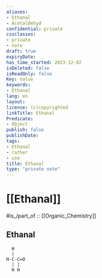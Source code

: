 ```yaml
---
aliases:
- Ethanal
- Acetaldehyd
confidential: private
cssclasses:
- private
- note
draft: true
expiryDate: 
has_time_started: 2023-12-02
isDeleted: false
isReadOnly: false
Key: Value
keywords:
- Ethanal
lang: en
layout: 
license: (c)copyrighted
linkTitle: Ethanal
Predicate:
- Object
publish: false
publishDate: 
tags:
- Ethanal
- rather
- use
title: Ethanal
type: "private note"
---
```


# [[Ethanal]] 

#is_/part_of :: [[Organic_Chemistry]] 

## Ethanal 
```
  H
  |
H-C-C=O
  | |
  H H
```

